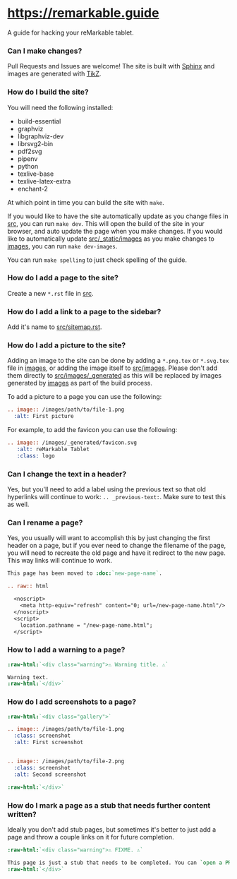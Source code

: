 # https://remarkable.guide
A guide for hacking your reMarkable tablet.

### Can I make changes?
Pull Requests and Issues are welcome! The site is built with [Sphinx](https://www.sphinx-doc.org) and images are generated with
[TikZ](https://www.overleaf.com/learn/latex/TikZ_package).

### How do I build the site?
You will need the following installed:
- build-essential
- graphviz
- libgraphviz-dev
- librsvg2-bin
- pdf2svg
- pipenv
- python
- texlive-base
- texlive-latex-extra
- enchant-2

At which point in time you can build the site with `make`.

If you would like to have the site automatically update as you change files in [src](src), you can run `make dev`. This will open the build
of the site in your browser, and auto update the page when you make changes. If you would like to automatically update
[src/_static/images](src/_static/images) as you make changes to [images](images), you can run `make dev-images`.

You can run `make spelling` to just check spelling of the guide.

### How do I add a page to the site?
Create a new `*.rst` file in [src](src).

### How do I add a link to a page to the sidebar?
Add it's name to [src/sitemap.rst](src/sitemap.rst).

### How do I add a picture to the site?
Adding an image to the site can be done by adding a `*.png.tex` or `*.svg.tex` file in [images](images), or adding the image itself to
[src/images](src/images). Please don't add them directly to [src/images/_generated](src/images/_generated) as this will be replaced
by images generated by [images](images) as part of the build process.

To add a picture to a page you can use the following:

```rst
.. image:: /images/path/to/file-1.png
  :alt: First picture
```

For example, to add the favicon you can use the following:

```rst
.. image:: /images/_generated/favicon.svg
   :alt: reMarkable Tablet
   :class: logo
```

### Can I change the text in a header?
Yes, but you'll need to add a label using the previous text so that old hyperlinks will continue to work: `.. _previous-text:`. Make sure to test this as well.

### Can I rename a page?
Yes, you usually will want to accomplish this by just changing the first header on a page, but if you ever need to change the filename of the page, you will need to recreate the old page and have it redirect to the new page. This way links will continue to work.

```rst
This page has been moved to :doc:`new-page-name`.

.. raw:: html

  <noscript>
    <meta http-equiv="refresh" content="0; url=/new-page-name.html"/>
  </noscript>
  <script>
    location.pathname = "/new-page-name.html";
  </script>
```

### How to I add a warning to a page?
```rst
:raw-html:`<div class="warning">⚠️ Warning title. ⚠️`

Warning text.
:raw-html:`</div>`
```

### How do I add screenshots to a page?
```rst
:raw-html:`<div class="gallery">`

.. image:: /images/path/to/file-1.png
  :class: screenshot
  :alt: First screenshot


.. image:: /images/path/to/file-2.png
  :class: screenshot
  :alt: Second screenshot

:raw-html:`</div>`
```

### How do I mark a page as a stub that needs further content written?
Ideally you don't add stub pages, but sometimes it's better to just add a page and throw a couple links on it for future completion.
```rst
:raw-html:`<div class="warning">⚠️ FIXME. ⚠️`

This page is just a stub that needs to be completed. You can `open a PR on the repo <https://github.com/Eeems-Org/remarkable.guide>`_ to add more content to the page.
:raw-html:`</div>`
```
